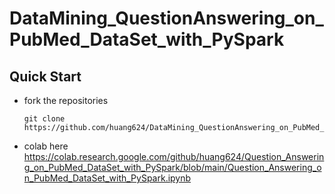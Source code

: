 # DataMining_QuestionAnswering_on_PubMed_DataSet_with_PySpark


## Quick Start
+ fork the repositories

  ```
  git clone https://github.com/huang624/DataMining_QuestionAnswering_on_PubMed_DataSet_with_PySpark.git
  ```
  
+ colab here
  <https://colab.research.google.com/github/huang624/Question_Answering_on_PubMed_DataSet_with_PySpark/blob/main/Question_Answering_on_PubMed_DataSet_with_PySpark.ipynb>  
